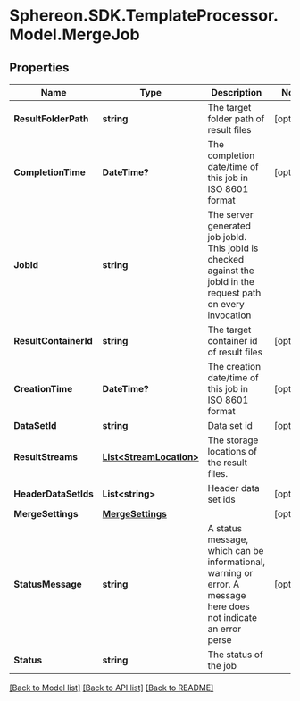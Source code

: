 # Sphereon.SDK.TemplateProcessor.Model.MergeJob
## Properties

Name | Type | Description | Notes
------------ | ------------- | ------------- | -------------
**ResultFolderPath** | **string** | The target folder path of result files | [optional] 
**CompletionTime** | **DateTime?** | The completion date/time of this job in ISO 8601 format | [optional] 
**JobId** | **string** | The server generated job jobId. This jobId is checked against the jobId in the request path on every invocation | 
**ResultContainerId** | **string** | The target container id of result files | [optional] 
**CreationTime** | **DateTime?** | The creation date/time of this job in ISO 8601 format | [optional] 
**DataSetId** | **string** | Data set id | [optional] 
**ResultStreams** | [**List&lt;StreamLocation&gt;**](StreamLocation.md) | The storage locations of the result files. | 
**HeaderDataSetIds** | **List&lt;string&gt;** | Header data set ids | [optional] 
**MergeSettings** | [**MergeSettings**](MergeSettings.md) |  | [optional] 
**StatusMessage** | **string** | A status message, which can be informational, warning or error. A message here does not indicate an error perse | [optional] 
**Status** | **string** | The status of the job | 

[[Back to Model list]](../README.md#documentation-for-models) [[Back to API list]](../README.md#documentation-for-api-endpoints) [[Back to README]](../README.md)

